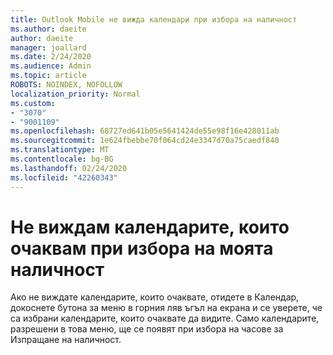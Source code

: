 ```yaml
---
title: Outlook Mobile не вижда календари при избора на наличност
ms.author: daeite
author: daeite
manager: joallard
ms.date: 2/24/2020
ms.audience: Admin
ms.topic: article
ROBOTS: NOINDEX, NOFOLLOW
localization_priority: Normal
ms.custom:
- "3070"
- "9001109"
ms.openlocfilehash: 68727ed641b05e5641424de55e98f16e428011ab
ms.sourcegitcommit: 1e624fbebbe70f064cd24e3347d70a75caedf840
ms.translationtype: MT
ms.contentlocale: bg-BG
ms.lasthandoff: 02/24/2020
ms.locfileid: "42260343"
---
```

# <a name="im-not-seeing-the-calendars-i-expect-when-choosing-my-availability"></a>Не виждам календарите, които очаквам при избора на моята наличност

Ако не виждате календарите, които очаквате, отидете в Календар, докоснете бутона за меню в горния ляв ъгъл на екрана и се уверете, че са избрани календарите, които очаквате да видите. Само календарите, разрешени в това меню, ще се появят при избора на часове за Изпращане на наличност.